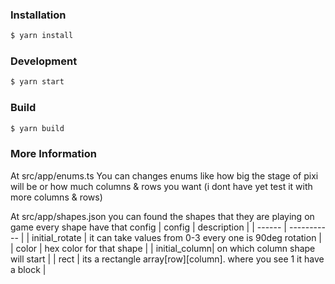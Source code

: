 ### Installation

```sh
$ yarn install
```

### Development

```sh
$ yarn start
```

### Build

```sh
$ yarn build
```

### More Information
At src/app/enums.ts You can changes enums like how big the stage of pixi will be or how much
columns & rows you want (i dont have yet test it with more columns & rows)


At src/app/shapes.json you can found the shapes that they are playing on game every shape have that config
| config | description |
| ------ | ----------- |
| initial_rotate | it can take values from 0-3 every one is 90deg rotation |
| color | hex color for that shape |
| initial_column| on which column shape will start |
| rect | its a rectangle array[row][column]. where you see 1 it have a block |

    
